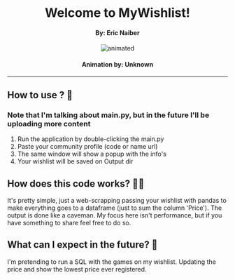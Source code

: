 <h1 align="center"> Welcome to MyWishlist! </h1>
<h4 align="center">By: Eric Naiber</h4>

<p align="center">
  <img src="https://user-images.githubusercontent.com/81690594/182040107-a3e2fb12-8bb3-4eaf-ad6f-387a4b5e4685.gif" alt="animated" />
</p>

<h4 align="center">Animation by: Unknown</h4>

---
## How to use ? 🤖
### Note that I'm talking about main.py, but in the future I'll be uploading more content 

1. Run the application by double-clicking the main.py
2. Paste your community profile (code or name url)
3. The same window will show a popup with the info's
4. Your wishlist will be saved on Output dir

## How does this code works? 👷‍♂️

It's pretty simple, just a web-scrapping passing your wishlist with pandas to make everything goes
to a dataframe (just to sum the column 'Price'). The output is done like a caveman. My focus here
isn't performance, but if you have something to share feel free to do so.

## What can I expect in the future? 🐷

I'm pretending to run a SQL with the games on my wishlist. Updating the price and show the lowest price
ever registered.
